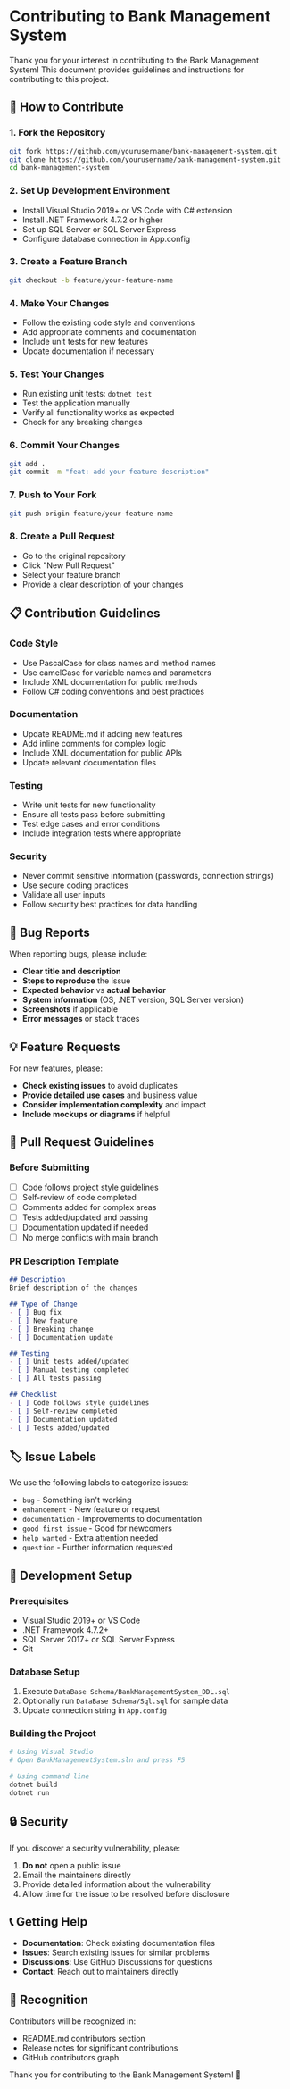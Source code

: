 # Contributing to Bank Management System

Thank you for your interest in contributing to the Bank Management System! This document provides guidelines and instructions for contributing to this project.

## 🤝 How to Contribute

### 1. Fork the Repository
```bash
git fork https://github.com/yourusername/bank-management-system.git
git clone https://github.com/yourusername/bank-management-system.git
cd bank-management-system
```

### 2. Set Up Development Environment
- Install Visual Studio 2019+ or VS Code with C# extension
- Install .NET Framework 4.7.2 or higher
- Set up SQL Server or SQL Server Express
- Configure database connection in App.config

### 3. Create a Feature Branch
```bash
git checkout -b feature/your-feature-name
```

### 4. Make Your Changes
- Follow the existing code style and conventions
- Add appropriate comments and documentation
- Include unit tests for new features
- Update documentation if necessary

### 5. Test Your Changes
- Run existing unit tests: `dotnet test`
- Test the application manually
- Verify all functionality works as expected
- Check for any breaking changes

### 6. Commit Your Changes
```bash
git add .
git commit -m "feat: add your feature description"
```

### 7. Push to Your Fork
```bash
git push origin feature/your-feature-name
```

### 8. Create a Pull Request
- Go to the original repository
- Click "New Pull Request"
- Select your feature branch
- Provide a clear description of your changes

## 📋 Contribution Guidelines

### Code Style
- Use PascalCase for class names and method names
- Use camelCase for variable names and parameters
- Include XML documentation for public methods
- Follow C# coding conventions and best practices

### Documentation
- Update README.md if adding new features
- Add inline comments for complex logic
- Include XML documentation for public APIs
- Update relevant documentation files

### Testing
- Write unit tests for new functionality
- Ensure all tests pass before submitting
- Test edge cases and error conditions
- Include integration tests where appropriate

### Security
- Never commit sensitive information (passwords, connection strings)
- Use secure coding practices
- Validate all user inputs
- Follow security best practices for data handling

## 🐛 Bug Reports

When reporting bugs, please include:
- **Clear title and description**
- **Steps to reproduce** the issue
- **Expected behavior** vs **actual behavior**
- **System information** (OS, .NET version, SQL Server version)
- **Screenshots** if applicable
- **Error messages** or stack traces

## 💡 Feature Requests

For new features, please:
- **Check existing issues** to avoid duplicates
- **Provide detailed use cases** and business value
- **Consider implementation complexity** and impact
- **Include mockups or diagrams** if helpful

## 📝 Pull Request Guidelines

### Before Submitting
- [ ] Code follows project style guidelines
- [ ] Self-review of code completed
- [ ] Comments added for complex areas
- [ ] Tests added/updated and passing
- [ ] Documentation updated if needed
- [ ] No merge conflicts with main branch

### PR Description Template
```markdown
## Description
Brief description of the changes

## Type of Change
- [ ] Bug fix
- [ ] New feature
- [ ] Breaking change
- [ ] Documentation update

## Testing
- [ ] Unit tests added/updated
- [ ] Manual testing completed
- [ ] All tests passing

## Checklist
- [ ] Code follows style guidelines
- [ ] Self-review completed
- [ ] Documentation updated
- [ ] Tests added/updated
```

## 🏷️ Issue Labels

We use the following labels to categorize issues:
- `bug` - Something isn't working
- `enhancement` - New feature or request
- `documentation` - Improvements to documentation
- `good first issue` - Good for newcomers
- `help wanted` - Extra attention needed
- `question` - Further information requested

## 🚀 Development Setup

### Prerequisites
- Visual Studio 2019+ or VS Code
- .NET Framework 4.7.2+
- SQL Server 2017+ or SQL Server Express
- Git

### Database Setup
1. Execute `DataBase Schema/BankManagementSystem_DDL.sql`
2. Optionally run `DataBase Schema/Sql.sql` for sample data
3. Update connection string in `App.config`

### Building the Project
```bash
# Using Visual Studio
# Open BankManagementSystem.sln and press F5

# Using command line
dotnet build
dotnet run
```

## 🔒 Security

If you discover a security vulnerability, please:
1. **Do not** open a public issue
2. Email the maintainers directly
3. Provide detailed information about the vulnerability
4. Allow time for the issue to be resolved before disclosure

## 📞 Getting Help

- **Documentation**: Check existing documentation files
- **Issues**: Search existing issues for similar problems
- **Discussions**: Use GitHub Discussions for questions
- **Contact**: Reach out to maintainers directly

## 🎉 Recognition

Contributors will be recognized in:
- README.md contributors section
- Release notes for significant contributions
- GitHub contributors graph

Thank you for contributing to the Bank Management System! 🙏
